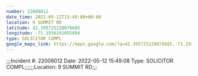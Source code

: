 ```yaml
---
number: 22008012
date_time: 2022-05-12T15:49:08+00:00
location: 9 SUMMIT RD
latitude: 42.395725228076685
longitude: -71.1936191055894
type: SOLICITOR COMPL
google_maps_link: https://maps.google.com/?q=42.395725228076685,-71.1936191055894
---
```


;;;Incident #: 22008012   Date: 2022-05-12 15:49:08   Type: SOLICITOR COMPL;;;;;;Location: 9 SUMMIT RD;;;
